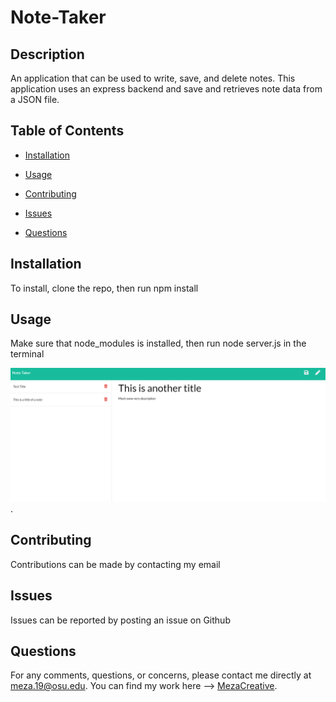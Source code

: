 # Note-Taker
  
  ## Description

  An application that can be used to write, save, and delete notes. This application uses an express backend and save and retrieves note data from a JSON file.


  ## Table of Contents

  * [Installation](#installation)

  * [Usage](#usage)

  * [Contributing](#contributing)

  * [Issues](#Issue)

  * [Questions](#questions)


  ## Installation

  To install,  clone the repo, then run npm install 

  ## Usage

  Make sure that node_modules is installed, then run node server.js in the terminal

  ![Image](https://github.com/MezaCreative/Note-Taker/blob/main/public/assets/landing.png).

  ## Contributing

  Contributions can be made by contacting my email

  ## Issues
  
  Issues can be reported by posting an issue on Github

  ## Questions

  For any comments, questions, or concerns, please contact me directly at meza.19@osu.edu.
  You can find my work here --> [MezaCreative](https://github.com/MezaCreative).
  
  